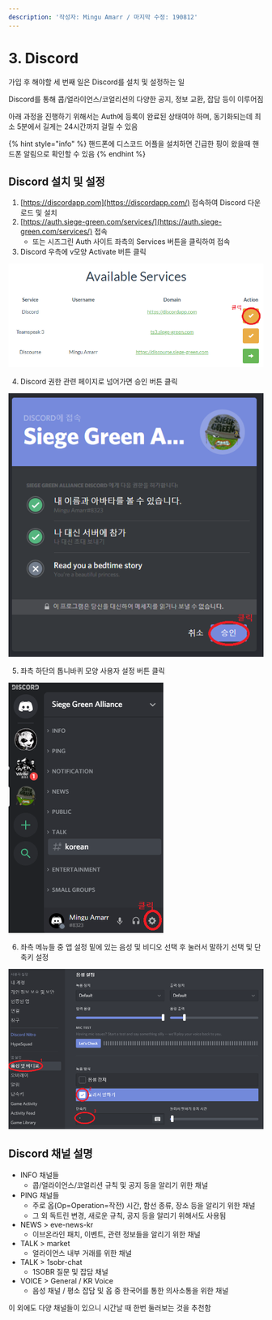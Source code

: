 ```yaml
---
description: '작성자: Mingu Amarr / 마지막 수정: 190812'
---
```


# 3. Discord

가입 후 해야할 세 번째 일은 Discord를 설치 및 설정하는 일

Discord를 통해 콥/얼라이언스/코얼리션의 다양한 공지, 정보 교환, 잡담 등이 이루어짐

아래 과정을 진행하기 위해서는 Auth에 등록이 완료된 상태여야 하며, 동기화되는데 최소 5분에서 길게는 24시간까지 걸릴 수 있음

{% hint style="info" %}
핸드폰에 디스코드 어플을 설치하면 긴급한 핑이 왔을때 핸드폰 알림으로 확인할 수 있음
{% endhint %}

## Discord 설치 및 설정

1. [https://discordapp.com](https://discordapp.com/) 접속하여 Discord 다운로드 및 설치
2. [https://auth.siege-green.com/services/](https://auth.siege-green.com/services/) 접속
   * 또는 시즈그린 Auth 사이트 좌측의 Services 버튼을 클릭하여 접속
3. Discord 우측에 v모양 Activate 버튼 클릭

![](../.gitbook/assets/image%20%2862%29.png)

  4. Discord 권한 관련 페이지로 넘어가면 승인 버튼 클릭

![](../.gitbook/assets/image%20%286%29.png)

  5. 좌측 하단의 톱니바퀴 모양 사용자 설정 버튼 클릭

![](../.gitbook/assets/image%20%28117%29.png)

  6. 좌측 메뉴들 중 앱 설정 밑에 있는 음성 및 비디오 선택 후 눌러서 말하기 선택 및 단축키 설정

![](../.gitbook/assets/image%20%28108%29.png)

## Discord 채널 설명

* INFO 채널들
  * 콥/얼라이언스/코얼리션 규칙 및 공지 등을 알리기 위한 채널
* PING 채널들
  * 주로 옵\(Op=Operation=작전\) 시간, 함선 종류, 장소 등을 알리기 위한 채널
  * 그 외 독트린 변경, 새로운 규칙, 공지 등을 알리기 위해서도 사용됨
* NEWS &gt; eve-news-kr
  * 이브온라인 패치, 이벤트, 관련 정보들을 알리기 위한 채널
* TALK &gt; market
  * 얼라이언스 내부 거래를 위한 채널
* TALK &gt; 1sobr-chat
  * 1SOBR 질문 및 잡담 채널
* VOICE &gt; General / KR Voice
  * 음성 채널 / 평소 잡담 및 옵 중 한국어를 통한 의사소통을 위한 채널

이 외에도 다양 채널들이 있으니 시간날 때 한번 둘러보는 것을 추천함

